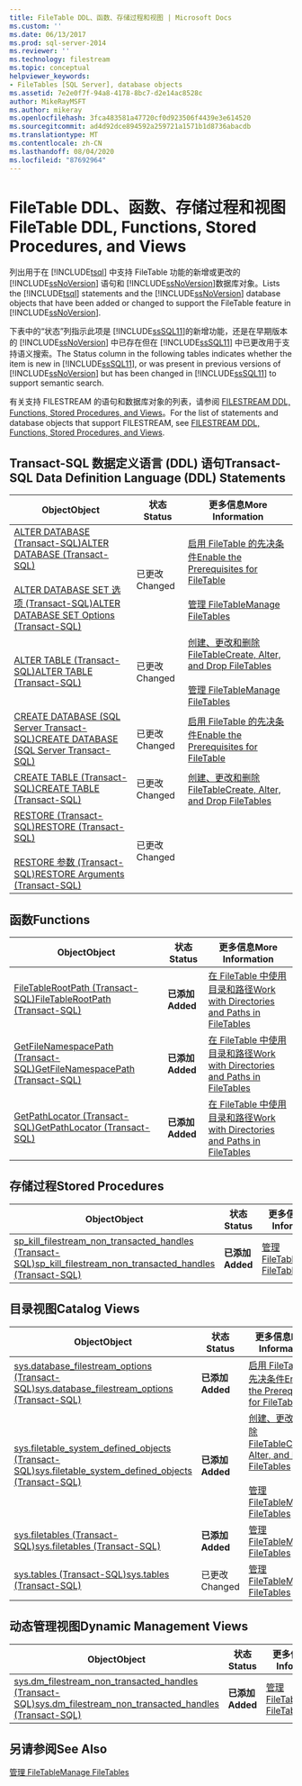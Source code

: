```yaml
---
title: FileTable DDL、函数、存储过程和视图 | Microsoft Docs
ms.custom: ''
ms.date: 06/13/2017
ms.prod: sql-server-2014
ms.reviewer: ''
ms.technology: filestream
ms.topic: conceptual
helpviewer_keywords:
- FileTables [SQL Server], database objects
ms.assetid: 7e2e0f7f-94a8-4178-8bc7-d2e14ac8528c
author: MikeRayMSFT
ms.author: mikeray
ms.openlocfilehash: 3fca483581a47720cf0d923506f4439e3e614520
ms.sourcegitcommit: ad4d92dce894592a259721a1571b1d8736abacdb
ms.translationtype: MT
ms.contentlocale: zh-CN
ms.lasthandoff: 08/04/2020
ms.locfileid: "87692964"
---
```

# <a name="filetable-ddl-functions-stored-procedures-and-views"></a><span data-ttu-id="4ee67-102">FileTable DDL、函数、存储过程和视图</span><span class="sxs-lookup"><span data-stu-id="4ee67-102">FileTable DDL, Functions, Stored Procedures, and Views</span></span>
  <span data-ttu-id="4ee67-103">列出用于在 [!INCLUDE[tsql](../../includes/tsql-md.md)] 中支持 FileTable 功能的新增或更改的 [!INCLUDE[ssNoVersion](../../includes/ssnoversion-md.md)] 语句和 [!INCLUDE[ssNoVersion](../../includes/ssnoversion-md.md)]数据库对象。</span><span class="sxs-lookup"><span data-stu-id="4ee67-103">Lists the [!INCLUDE[tsql](../../includes/tsql-md.md)] statements and the [!INCLUDE[ssNoVersion](../../includes/ssnoversion-md.md)] database objects that have been added or changed to support the FileTable feature in [!INCLUDE[ssNoVersion](../../includes/ssnoversion-md.md)].</span></span>  
  
 <span data-ttu-id="4ee67-104">下表中的“状态”列指示此项是 [!INCLUDE[ssSQL11](../../includes/sssql11-md.md)]的新增功能，还是在早期版本的 [!INCLUDE[ssNoVersion](../../includes/ssnoversion-md.md)] 中已存在但在 [!INCLUDE[ssSQL11](../../includes/sssql11-md.md)] 中已更改用于支持语义搜索。</span><span class="sxs-lookup"><span data-stu-id="4ee67-104">The Status column in the following tables indicates whether the item is new in [!INCLUDE[ssSQL11](../../includes/sssql11-md.md)], or was present in previous versions of [!INCLUDE[ssNoVersion](../../includes/ssnoversion-md.md)] but has been changed in [!INCLUDE[ssSQL11](../../includes/sssql11-md.md)] to support semantic search.</span></span>  
  
 <span data-ttu-id="4ee67-105">有关支持 FILESTREAM 的语句和数据库对象的列表，请参阅 [FILESTREAM DDL, Functions, Stored Procedures, and Views](../views/views.md)。</span><span class="sxs-lookup"><span data-stu-id="4ee67-105">For the list of statements and database objects that support FILESTREAM, see [FILESTREAM DDL, Functions, Stored Procedures, and Views](../views/views.md).</span></span>  
  
##  <a name="transact-sql-data-definition-language-ddl-statements"></a><a name="ddl"></a> <span data-ttu-id="4ee67-106">Transact-SQL 数据定义语言 (DDL) 语句</span><span class="sxs-lookup"><span data-stu-id="4ee67-106">Transact-SQL Data Definition Language (DDL) Statements</span></span>  
  
|<span data-ttu-id="4ee67-107">Object</span><span class="sxs-lookup"><span data-stu-id="4ee67-107">Object</span></span>|<span data-ttu-id="4ee67-108">状态</span><span class="sxs-lookup"><span data-stu-id="4ee67-108">Status</span></span>|<span data-ttu-id="4ee67-109">更多信息</span><span class="sxs-lookup"><span data-stu-id="4ee67-109">More Information</span></span>|  
|------------|------------|----------------------|  
|[<span data-ttu-id="4ee67-110">ALTER DATABASE (Transact-SQL)</span><span class="sxs-lookup"><span data-stu-id="4ee67-110">ALTER DATABASE &#40;Transact-SQL&#41;</span></span>](/sql/t-sql/statements/alter-database-transact-sql)<br /><br /> [<span data-ttu-id="4ee67-111">ALTER DATABASE SET 选项 (Transact-SQL)</span><span class="sxs-lookup"><span data-stu-id="4ee67-111">ALTER DATABASE SET Options &#40;Transact-SQL&#41;</span></span>](/sql/t-sql/statements/alter-database-transact-sql-set-options)|<span data-ttu-id="4ee67-112">已更改</span><span class="sxs-lookup"><span data-stu-id="4ee67-112">Changed</span></span>|[<span data-ttu-id="4ee67-113">启用 FileTable 的先决条件</span><span class="sxs-lookup"><span data-stu-id="4ee67-113">Enable the Prerequisites for FileTable</span></span>](enable-the-prerequisites-for-filetable.md)<br /><br /> [<span data-ttu-id="4ee67-114">管理 FileTable</span><span class="sxs-lookup"><span data-stu-id="4ee67-114">Manage FileTables</span></span>](manage-filetables.md)|  
|[<span data-ttu-id="4ee67-115">ALTER TABLE (Transact-SQL)</span><span class="sxs-lookup"><span data-stu-id="4ee67-115">ALTER TABLE &#40;Transact-SQL&#41;</span></span>](/sql/t-sql/statements/alter-table-transact-sql)|<span data-ttu-id="4ee67-116">已更改</span><span class="sxs-lookup"><span data-stu-id="4ee67-116">Changed</span></span>|[<span data-ttu-id="4ee67-117">创建、更改和删除 FileTable</span><span class="sxs-lookup"><span data-stu-id="4ee67-117">Create, Alter, and Drop FileTables</span></span>](create-alter-and-drop-filetables.md)<br /><br /> [<span data-ttu-id="4ee67-118">管理 FileTable</span><span class="sxs-lookup"><span data-stu-id="4ee67-118">Manage FileTables</span></span>](manage-filetables.md)|  
|[<span data-ttu-id="4ee67-119">CREATE DATABASE (SQL Server Transact-SQL)</span><span class="sxs-lookup"><span data-stu-id="4ee67-119">CREATE DATABASE &#40;SQL Server Transact-SQL&#41;</span></span>](/sql/t-sql/statements/create-database-sql-server-transact-sql)|<span data-ttu-id="4ee67-120">已更改</span><span class="sxs-lookup"><span data-stu-id="4ee67-120">Changed</span></span>|[<span data-ttu-id="4ee67-121">启用 FileTable 的先决条件</span><span class="sxs-lookup"><span data-stu-id="4ee67-121">Enable the Prerequisites for FileTable</span></span>](enable-the-prerequisites-for-filetable.md)|  
|[<span data-ttu-id="4ee67-122">CREATE TABLE (Transact-SQL)</span><span class="sxs-lookup"><span data-stu-id="4ee67-122">CREATE TABLE &#40;Transact-SQL&#41;</span></span>](/sql/t-sql/statements/create-table-transact-sql)|<span data-ttu-id="4ee67-123">已更改</span><span class="sxs-lookup"><span data-stu-id="4ee67-123">Changed</span></span>|[<span data-ttu-id="4ee67-124">创建、更改和删除 FileTable</span><span class="sxs-lookup"><span data-stu-id="4ee67-124">Create, Alter, and Drop FileTables</span></span>](create-alter-and-drop-filetables.md)|  
|[<span data-ttu-id="4ee67-125">RESTORE &#40;Transact-SQL&#41;</span><span class="sxs-lookup"><span data-stu-id="4ee67-125">RESTORE &#40;Transact-SQL&#41;</span></span>](/sql/t-sql/statements/restore-statements-transact-sql)<br /><br /> [<span data-ttu-id="4ee67-126">RESTORE 参数 (Transact-SQL)</span><span class="sxs-lookup"><span data-stu-id="4ee67-126">RESTORE Arguments &#40;Transact-SQL&#41;</span></span>](/sql/t-sql/statements/restore-statements-arguments-transact-sql)|<span data-ttu-id="4ee67-127">已更改</span><span class="sxs-lookup"><span data-stu-id="4ee67-127">Changed</span></span>||  
  
##  <a name="functions"></a><a name="func"></a> <span data-ttu-id="4ee67-128">函数</span><span class="sxs-lookup"><span data-stu-id="4ee67-128">Functions</span></span>  
  
|<span data-ttu-id="4ee67-129">Object</span><span class="sxs-lookup"><span data-stu-id="4ee67-129">Object</span></span>|<span data-ttu-id="4ee67-130">状态</span><span class="sxs-lookup"><span data-stu-id="4ee67-130">Status</span></span>|<span data-ttu-id="4ee67-131">更多信息</span><span class="sxs-lookup"><span data-stu-id="4ee67-131">More Information</span></span>|  
|------------|------------|----------------------|  
|[<span data-ttu-id="4ee67-132">FileTableRootPath (Transact-SQL)</span><span class="sxs-lookup"><span data-stu-id="4ee67-132">FileTableRootPath &#40;Transact-SQL&#41;</span></span>](/sql/relational-databases/system-functions/filetablerootpath-transact-sql)|<span data-ttu-id="4ee67-133">**已添加**</span><span class="sxs-lookup"><span data-stu-id="4ee67-133">**Added**</span></span>|[<span data-ttu-id="4ee67-134">在 FileTable 中使用目录和路径</span><span class="sxs-lookup"><span data-stu-id="4ee67-134">Work with Directories and Paths in FileTables</span></span>](work-with-directories-and-paths-in-filetables.md)|  
|[<span data-ttu-id="4ee67-135">GetFileNamespacePath (Transact-SQL)</span><span class="sxs-lookup"><span data-stu-id="4ee67-135">GetFileNamespacePath &#40;Transact-SQL&#41;</span></span>](/sql/relational-databases/system-functions/getfilenamespacepath-transact-sql)|<span data-ttu-id="4ee67-136">**已添加**</span><span class="sxs-lookup"><span data-stu-id="4ee67-136">**Added**</span></span>|[<span data-ttu-id="4ee67-137">在 FileTable 中使用目录和路径</span><span class="sxs-lookup"><span data-stu-id="4ee67-137">Work with Directories and Paths in FileTables</span></span>](work-with-directories-and-paths-in-filetables.md)|  
|[<span data-ttu-id="4ee67-138">GetPathLocator (Transact-SQL)</span><span class="sxs-lookup"><span data-stu-id="4ee67-138">GetPathLocator &#40;Transact-SQL&#41;</span></span>](/sql/relational-databases/system-functions/getpathlocator-transact-sql)|<span data-ttu-id="4ee67-139">**已添加**</span><span class="sxs-lookup"><span data-stu-id="4ee67-139">**Added**</span></span>|[<span data-ttu-id="4ee67-140">在 FileTable 中使用目录和路径</span><span class="sxs-lookup"><span data-stu-id="4ee67-140">Work with Directories and Paths in FileTables</span></span>](work-with-directories-and-paths-in-filetables.md)|  
  
##  <a name="stored-procedures"></a><a name="sproc"></a> <span data-ttu-id="4ee67-141">存储过程</span><span class="sxs-lookup"><span data-stu-id="4ee67-141">Stored Procedures</span></span>  
  
|<span data-ttu-id="4ee67-142">Object</span><span class="sxs-lookup"><span data-stu-id="4ee67-142">Object</span></span>|<span data-ttu-id="4ee67-143">状态</span><span class="sxs-lookup"><span data-stu-id="4ee67-143">Status</span></span>|<span data-ttu-id="4ee67-144">更多信息</span><span class="sxs-lookup"><span data-stu-id="4ee67-144">More Information</span></span>|  
|------------|------------|----------------------|  
|[<span data-ttu-id="4ee67-145">sp_kill_filestream_non_transacted_handles (Transact-SQL)</span><span class="sxs-lookup"><span data-stu-id="4ee67-145">sp_kill_filestream_non_transacted_handles &#40;Transact-SQL&#41;</span></span>](/sql/relational-databases/system-stored-procedures/filestream-and-filetable-sp-kill-filestream-non-transacted-handles)|<span data-ttu-id="4ee67-146">**已添加**</span><span class="sxs-lookup"><span data-stu-id="4ee67-146">**Added**</span></span>|[<span data-ttu-id="4ee67-147">管理 FileTable</span><span class="sxs-lookup"><span data-stu-id="4ee67-147">Manage FileTables</span></span>](manage-filetables.md)|  
  
##  <a name="catalog-views"></a><a name="cv"></a> <span data-ttu-id="4ee67-148">目录视图</span><span class="sxs-lookup"><span data-stu-id="4ee67-148">Catalog Views</span></span>  
  
|<span data-ttu-id="4ee67-149">Object</span><span class="sxs-lookup"><span data-stu-id="4ee67-149">Object</span></span>|<span data-ttu-id="4ee67-150">状态</span><span class="sxs-lookup"><span data-stu-id="4ee67-150">Status</span></span>|<span data-ttu-id="4ee67-151">更多信息</span><span class="sxs-lookup"><span data-stu-id="4ee67-151">More Information</span></span>|  
|------------|------------|----------------------|  
|[<span data-ttu-id="4ee67-152">sys.database_filestream_options (Transact-SQL)</span><span class="sxs-lookup"><span data-stu-id="4ee67-152">sys.database_filestream_options &#40;Transact-SQL&#41;</span></span>](/sql/relational-databases/system-catalog-views/sys-database-filestream-options-transact-sql)|<span data-ttu-id="4ee67-153">**已添加**</span><span class="sxs-lookup"><span data-stu-id="4ee67-153">**Added**</span></span>|[<span data-ttu-id="4ee67-154">启用 FileTable 的先决条件</span><span class="sxs-lookup"><span data-stu-id="4ee67-154">Enable the Prerequisites for FileTable</span></span>](enable-the-prerequisites-for-filetable.md)|  
|[<span data-ttu-id="4ee67-155">sys.filetable_system_defined_objects (Transact-SQL)</span><span class="sxs-lookup"><span data-stu-id="4ee67-155">sys.filetable_system_defined_objects &#40;Transact-SQL&#41;</span></span>](/sql/relational-databases/system-catalog-views/sys-filetable-system-defined-objects-transact-sql)|<span data-ttu-id="4ee67-156">**已添加**</span><span class="sxs-lookup"><span data-stu-id="4ee67-156">**Added**</span></span>|[<span data-ttu-id="4ee67-157">创建、更改和删除 FileTable</span><span class="sxs-lookup"><span data-stu-id="4ee67-157">Create, Alter, and Drop FileTables</span></span>](create-alter-and-drop-filetables.md)<br /><br /> [<span data-ttu-id="4ee67-158">管理 FileTable</span><span class="sxs-lookup"><span data-stu-id="4ee67-158">Manage FileTables</span></span>](manage-filetables.md)|  
|[<span data-ttu-id="4ee67-159">sys.filetables (Transact-SQL)</span><span class="sxs-lookup"><span data-stu-id="4ee67-159">sys.filetables &#40;Transact-SQL&#41;</span></span>](/sql/relational-databases/system-catalog-views/sys-filetables-transact-sql)|<span data-ttu-id="4ee67-160">**已添加**</span><span class="sxs-lookup"><span data-stu-id="4ee67-160">**Added**</span></span>|[<span data-ttu-id="4ee67-161">管理 FileTable</span><span class="sxs-lookup"><span data-stu-id="4ee67-161">Manage FileTables</span></span>](manage-filetables.md)|  
|[<span data-ttu-id="4ee67-162">sys.tables (Transact-SQL)</span><span class="sxs-lookup"><span data-stu-id="4ee67-162">sys.tables &#40;Transact-SQL&#41;</span></span>](/sql/relational-databases/system-catalog-views/sys-tables-transact-sql)|<span data-ttu-id="4ee67-163">已更改</span><span class="sxs-lookup"><span data-stu-id="4ee67-163">Changed</span></span>|[<span data-ttu-id="4ee67-164">管理 FileTable</span><span class="sxs-lookup"><span data-stu-id="4ee67-164">Manage FileTables</span></span>](manage-filetables.md)|  
  
##  <a name="dynamic-management-views"></a><a name="dmv"></a> <span data-ttu-id="4ee67-165">动态管理视图</span><span class="sxs-lookup"><span data-stu-id="4ee67-165">Dynamic Management Views</span></span>  
  
|<span data-ttu-id="4ee67-166">Object</span><span class="sxs-lookup"><span data-stu-id="4ee67-166">Object</span></span>|<span data-ttu-id="4ee67-167">状态</span><span class="sxs-lookup"><span data-stu-id="4ee67-167">Status</span></span>|<span data-ttu-id="4ee67-168">更多信息</span><span class="sxs-lookup"><span data-stu-id="4ee67-168">More Information</span></span>|  
|------------|------------|----------------------|  
|[<span data-ttu-id="4ee67-169">sys.dm_filestream_non_transacted_handles (Transact-SQL)</span><span class="sxs-lookup"><span data-stu-id="4ee67-169">sys.dm_filestream_non_transacted_handles &#40;Transact-SQL&#41;</span></span>](/sql/relational-databases/system-dynamic-management-views/sys-dm-filestream-non-transacted-handles-transact-sql)|<span data-ttu-id="4ee67-170">**已添加**</span><span class="sxs-lookup"><span data-stu-id="4ee67-170">**Added**</span></span>|[<span data-ttu-id="4ee67-171">管理 FileTable</span><span class="sxs-lookup"><span data-stu-id="4ee67-171">Manage FileTables</span></span>](manage-filetables.md)|  
  
## <a name="see-also"></a><span data-ttu-id="4ee67-172">另请参阅</span><span class="sxs-lookup"><span data-stu-id="4ee67-172">See Also</span></span>  
 [<span data-ttu-id="4ee67-173">管理 FileTable</span><span class="sxs-lookup"><span data-stu-id="4ee67-173">Manage FileTables</span></span>](manage-filetables.md)  
  
  
